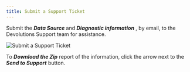 ```yaml
---
title: Submit a Support Ticket
---
```

Submit the ***Data Source*** and ***Diagnostic information*** , by email, to the Devolutions Support team for assistance.  

![Submit a Support Ticket](/img/en/server/serverop8022.png)

To ***Download the Zip*** report of the information, click the arrow next to the ***Send to Support*** button.  
